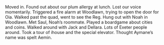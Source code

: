 Moved in. Found out about our plum allergy at lunch. Lost our voice momentarily. Triggered a fire alarm at Woodlawn, trying to open the door for Oia. Walked past the quad, went to see the Reg. Hung out with Noah in Woodlawn. Met Saul, Noah’s roommate. Played a boardgame about cities and coins. Walked around with Jack and Dellara. Lots of Exeter people around. Took a tour of ihouse and the special elevator. Thought Aymane’s name was spelt Aemin.